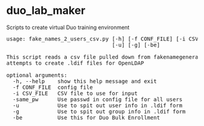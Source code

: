 # duo_lab_maker
Scripts to create virtual Duo training environment

<pre>
usage: fake_names_2_users_csv.py [-h] [-f CONF_FILE] [-i CSV_FILE] [-same_pw]
                                 [-u] [-g] [-be]

This script reads a csv file pulled down from fakenamegenerator.com and
attempts to create .ldif files for OpenLDAP

optional arguments:
  -h, --help    show this help message and exit
  -f CONF_FILE  config file
  -i CSV_FILE   CSV file to use for input
  -same_pw      Use passwd in config file for all users
  -u            Use to spit out user info in .ldif form
  -g            Use to spit out group info in .ldif form
  -be           Use this for Duo Bulk Enrollment
  
</pre>
